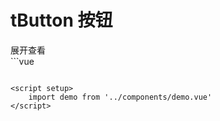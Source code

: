 # tButton 按钮

<demo></demo>

<summary>展开查看</summary>
```vue
<template>
   <div>
        <tButton>点击</tButton>
        <tButton type="success">点击</tButton>
   </div>
</template>

<script setup>

</script>

<style lang='scss' scoped>

</style>
```

<script setup>
    import demo from '../components/demo.vue'
</script>